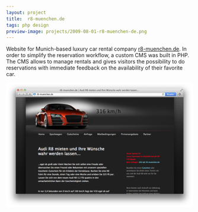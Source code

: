 ```yaml
---
layout: project
title:  r8-muenchen.de
tags: php design
preview-image: projects/2009-08-01-r8-muenchen-de.png
---
```


Website for Munich-based luxury car rental company [r8-muenchen.de](http://r8-muenchen.de). In order to simplify the reservation workflow, a custom CMS was built in PHP. The CMS allows to manage rentals and gives visitors the possibility to do reservations with immediate feedback on the availability of their favorite car.

[![r8-muenchen.de screenshot](/assets/projects/2009-08-01-r8-muenchen-de.png)](http://r8-muenchen.de)
